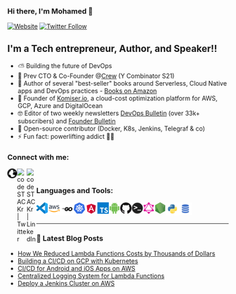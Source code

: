### Hi there, I'm Mohamed 👋

[![Website](https://img.shields.io/website?label=labouardy.com&style=for-the-badge&url=https%3A%2F%2Flabouardy.com)](https://labouardy.com)
[![Twitter Follow](https://img.shields.io/twitter/follow/mlabouardy?color=1DA1F2&logo=twitter&style=for-the-badge)](https://twitter.com/intent/follow?screen_name=mlabouardy)

## I'm a Tech entrepreneur, Author, and Speaker!!

- ⛅  Building the future of DevOps
- 🚀  Prev CTO & Co-Founder @[Crew](https://www.crew.work) (Y Combinator S21)
- 📕  Author of several "best-seller" books around Serverless, Cloud Native apps and DevOps practices - [Books on Amazon](https://www.amazon.com/Mohamed-Labouardy/e/B07K1DZ3RN)
- 💸  Founder of [Komiser.io](https://www.komiser.io), a cloud-cost optimization platform for AWS, GCP, Azure and DigitalOcean
- 🤓  Editor of two weekly newsletters [DevOps Bulletin](https://www.devopsbulletin.com) (over 33k+ subscribers) and [Founder Bulletin](https://www.founderbulletin.com)
- 🥅  Open-source contributor (Docker, K8s, Jenkins, Telegraf & co)
- ⚡   Fun fact: powerlifting addict 💪🏻

### Connect with me:

[<img align="left" alt="labouardy.com" width="22px" src="https://raw.githubusercontent.com/iconic/open-iconic/master/svg/globe.svg" />][website]
[<img align="left" alt="codeSTACKr | Twitter" width="22px" src="https://cdn.jsdelivr.net/npm/simple-icons@v3/icons/twitter.svg" />][twitter]
[<img align="left" alt="codeSTACKr | LinkedIn" width="22px" src="https://cdn.jsdelivr.net/npm/simple-icons@v3/icons/linkedin.svg" />][linkedin]

<br />

### Languages and Tools:

[<img align="left" alt="Visual Studio Code" width="26px" src="https://raw.githubusercontent.com/github/explore/80688e429a7d4ef2fca1e82350fe8e3517d3494d/topics/visual-studio-code/visual-studio-code.png" />][webdevplaylist]
[<img align="left" alt="AWS" width="29px" src="https://raw.githubusercontent.com/github/explore/fbceb94436312b6dacde68d122a5b9c7d11f9524/topics/aws/aws.png" />][webdevplaylist]
[<img align="left" alt="Golang" width="30px" src="https://raw.githubusercontent.com/github/explore/80688e429a7d4ef2fca1e82350fe8e3517d3494d/topics/go/go.png" />][webdevplaylist]
[<img align="left" alt="Kubernetes" width="26px" src="https://raw.githubusercontent.com/github/explore/80688e429a7d4ef2fca1e82350fe8e3517d3494d/topics/kubernetes/kubernetes.png" />][webdevplaylist]
[<img align="left" alt="Angular" width="28px" src="https://raw.githubusercontent.com/github/explore/80688e429a7d4ef2fca1e82350fe8e3517d3494d/topics/angular/angular.png" />][webdevplaylist]
[<img align="left" alt="Typescript" width="26px" src="https://raw.githubusercontent.com/github/explore/80688e429a7d4ef2fca1e82350fe8e3517d3494d/topics/typescript/typescript.png" />][webdevplaylist]
[<img align="left" alt="Android" width="26px" src="https://raw.githubusercontent.com/github/explore/80688e429a7d4ef2fca1e82350fe8e3517d3494d/topics/android/android.png" />][webdevplaylist]
[<img align="left" alt="GitHub" width="26px" src="https://raw.githubusercontent.com/github/explore/78df643247d429f6cc873026c0622819ad797942/topics/github/github.png" />][webdevplaylist]
[<img align="left" alt="Terminal" width="26px" src="https://raw.githubusercontent.com/github/explore/80688e429a7d4ef2fca1e82350fe8e3517d3494d/topics/terminal/terminal.png" />][webdevplaylist]
[<img align="left" alt="GraphQL" width="26px" src="https://raw.githubusercontent.com/github/explore/80688e429a7d4ef2fca1e82350fe8e3517d3494d/topics/graphql/graphql.png" />][webdevplaylist]
[<img align="left" alt="Node.js" width="26px" src="https://raw.githubusercontent.com/github/explore/80688e429a7d4ef2fca1e82350fe8e3517d3494d/topics/nodejs/nodejs.png" />][webdevplaylist]
[<img align="left" alt="Python" width="30px" src="https://raw.githubusercontent.com/github/explore/80688e429a7d4ef2fca1e82350fe8e3517d3494d/topics/python/python.png" />][webdevplaylist]
[<img align="left" alt="SQL" width="29px" src="https://raw.githubusercontent.com/github/explore/80688e429a7d4ef2fca1e82350fe8e3517d3494d/topics/sql/sql.png" />][webdevplaylist]

<br />
<br />

---

### 📕 Latest Blog Posts

<!-- BLOG-POST-LIST:START -->
- [How We Reduced Lambda Functions Costs by Thousands of Dollars](https://medium.com/@mlabouardy/how-we-reduced-lambda-functions-costs-by-thousands-of-dollars-8279b0a69931)
- [Building a CI/CD on GCP with Kubernetes](https://medium.com/@mlabouardy/building-a-ci-cd-on-gcp-with-kubernetes-db8455d7286e)
- [CI/CD for Android and iOS Apps on AWS](https://medium.com/@mlabouardy/ci-cd-for-android-and-ios-apps-on-aws-79695520fde4)
- [Centralized Logging System for Lambda Functions](https://medium.com/@mlabouardy/centralized-logging-system-for-lambda-functions-d07d76e1a5b8)
- [Deploy a Jenkins Cluster on AWS](https://read.acloud.guru/deploy-a-jenkins-cluster-on-aws-35dcf66a1eca)
<!-- BLOG-POST-LIST:END -->

[website]: https://labouardy.com
[twitter]: https://twitter.com/mlabouardy
[linkedin]: https://linkedin.com/in/mlabouardy
[webdevplaylist]: https://labouardy.com
